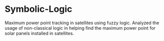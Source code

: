 # Symbolic-Logic
Maximum power point tracking in satellites using fuzzy logic. 
Analyzed the usage of non-classical logic in helping find the maximum power point for solar panels installed in satellites.
